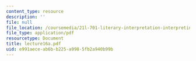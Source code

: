 ```yaml
---
content_type: resource
description: ''
file: null
file_location: /coursemedia/21l-701-literary-interpretation-interpreting-poetry-fall-2003/e991aeceab6bb225a9985fb2a940b99b_lecture16a.pdf
file_type: application/pdf
resourcetype: Document
title: lecture16a.pdf
uid: e991aece-ab6b-b225-a998-5fb2a940b99b
---
```

